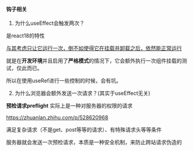 
#### 钩子相关

1. 为什么useEffect会触发两次？

是react18的特性

[与其考虑只让它运行一次，倒不如使得它在挂载并卸载之后，依然能正常运行](https://react.dev/learn/synchronizing-with-effects#how-to-handle-the-effect-firing-twice-in-development)

就是在**开发环境**并且启用了**严格模式**的情况下，它会额外执行一次组件挂载的测试，仅此而已。

所以在使用useRef进行一些控制的时候，会有坑。

2. 为什么浏览器会额外发送一次请求？(其实于useEffect无关)

**预检请求preflight**
实际上是一种对服务器的权限的请求

<https://zhuanlan.zhihu.com/p/528620968>

满足复杂请求（不是get、post等等的请求）、有特殊请求头等等条件

服务器就会发送一次预检请求，本质是一种安全机制，来防止跨站请求伪造的



